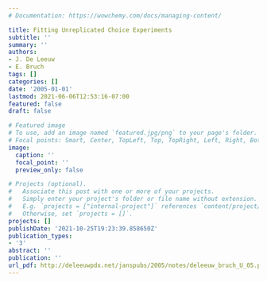 ```yaml
---
# Documentation: https://wowchemy.com/docs/managing-content/

title: Fitting Unreplicated Choice Experiments
subtitle: ''
summary: ''
authors:
- J. De Leeuw
- E. Bruch
tags: []
categories: []
date: '2005-01-01'
lastmod: 2021-06-06T12:53:16-07:00
featured: false
draft: false

# Featured image
# To use, add an image named `featured.jpg/png` to your page's folder.
# Focal points: Smart, Center, TopLeft, Top, TopRight, Left, Right, BottomLeft, Bottom, BottomRight.
image:
  caption: ''
  focal_point: ''
  preview_only: false

# Projects (optional).
#   Associate this post with one or more of your projects.
#   Simply enter your project's folder or file name without extension.
#   E.g. `projects = ["internal-project"]` references `content/project/deep-learning/index.md`.
#   Otherwise, set `projects = []`.
projects: []
publishDate: '2021-10-25T19:23:39.858650Z'
publication_types:
- '3'
abstract: ''
publication: ''
url_pdf: http://deleeuwpdx.net/janspubs/2005/notes/deleeuw_bruch_U_05.pdf
---
```

